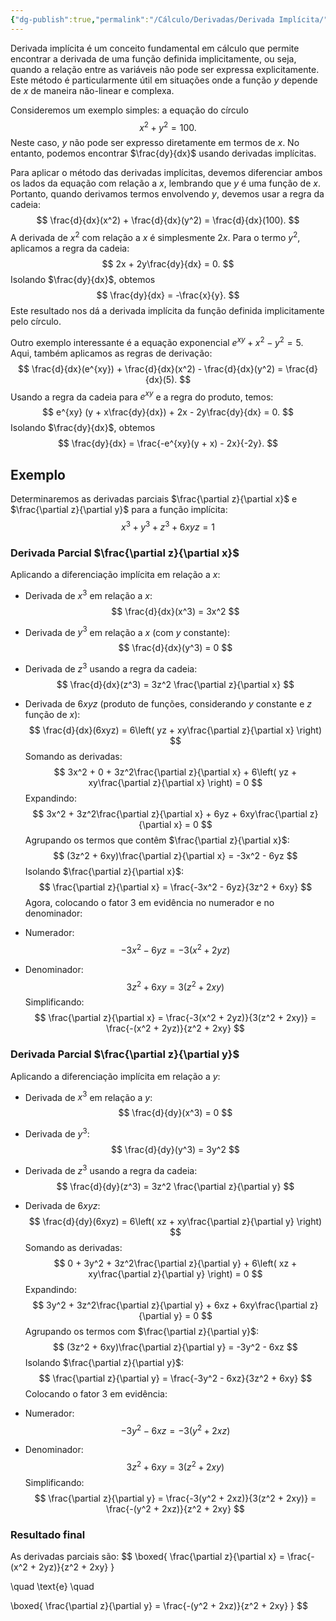 ```yaml
---
{"dg-publish":true,"permalink":"/Cálculo/Derivadas/Derivada Implícita/","created":"2025-05-20T13:30:13.825-03:00"}
---
```



Derivada implícita é um conceito fundamental em cálculo que permite encontrar a derivada de uma função definida implicitamente, ou seja, quando a relação entre as variáveis não pode ser expressa explicitamente. Este método é particularmente útil em situações onde a função $y$ depende de $x$ de maneira não-linear e complexa.

Consideremos um exemplo simples: a equação do círculo
$$
 x^2 + y^2 = 100. 
$$
Neste caso, $y$ não pode ser expresso diretamente em termos de $x$. No entanto, podemos encontrar $\frac{dy}{dx}$ usando derivadas implícitas.

Para aplicar o método das derivadas implícitas, devemos diferenciar ambos os lados da equação com relação a $x$, lembrando que $y$ é uma função de $x$. Portanto, quando derivamos termos envolvendo $y$, devemos usar a regra da cadeia:
$$
 \frac{d}{dx}(x^2) + \frac{d}{dx}(y^2) = \frac{d}{dx}(100). 
$$
A derivada de $x^2$ com relação a $x$ é simplesmente $2x$. Para o termo $y^2$, aplicamos a regra da cadeia:
$$
 2x + 2y\frac{dy}{dx} = 0. 
$$
Isolando $\frac{dy}{dx}$, obtemos
$$
 \frac{dy}{dx} = -\frac{x}{y}. 
$$
Este resultado nos dá a derivada implícita da função definida implicitamente pelo círculo.

Outro exemplo interessante é a equação exponencial $e^{xy} + x^2 - y^2 = 5$. Aqui, também aplicamos as regras de derivação:
$$
 \frac{d}{dx}(e^{xy}) + \frac{d}{dx}(x^2) - \frac{d}{dx}(y^2) = \frac{d}{dx}(5). 
$$
Usando a regra da cadeia para $e^{xy}$ e a regra do produto, temos:
$$
 e^{xy} (y + x\frac{dy}{dx}) + 2x - 2y\frac{dy}{dx} = 0. 
$$
Isolando $\frac{dy}{dx}$, obtemos
$$
 \frac{dy}{dx} = \frac{-e^{xy}(y + x) - 2x}{-2y}. 
$$
## Exemplo

Determinaremos as derivadas parciais $\frac{\partial z}{\partial x}$ e $\frac{\partial z}{\partial y}$ para a função implícita:
$$
x^3 + y^3 + z^3 + 6xyz = 1
$$
### **Derivada Parcial $\frac{\partial z}{\partial x}$**

Aplicando a diferenciação implícita em relação a $x$:

- Derivada de $x^3$ em relação a $x$:
$$
    \frac{d}{dx}(x^3) = 3x^2
$$
- Derivada de $y^3$ em relação a $x$ (com $y$ constante):
$$
    \frac{d}{dx}(y^3) = 0
$$
- Derivada de $z^3$ usando a regra da cadeia:
$$
    \frac{d}{dx}(z^3) = 3z^2 \frac{\partial z}{\partial x}
$$
- Derivada de $6xyz$ (produto de funções, considerando $y$ constante e $z$ função de $x$):
$$
    \frac{d}{dx}(6xyz) = 6\left( yz + xy\frac{\partial z}{\partial x} \right)
$$
Somando as derivadas:
$$
3x^2 + 0 + 3z^2\frac{\partial z}{\partial x} + 6\left( yz + xy\frac{\partial z}{\partial x} \right) = 0
$$
Expandindo:
$$
3x^2 + 3z^2\frac{\partial z}{\partial x} + 6yz + 6xy\frac{\partial z}{\partial x} = 0
$$
Agrupando os termos que contêm $\frac{\partial z}{\partial x}$:
$$
(3z^2 + 6xy)\frac{\partial z}{\partial x} = -3x^2 - 6yz
$$
Isolando $\frac{\partial z}{\partial x}$:
$$
\frac{\partial z}{\partial x} = \frac{-3x^2 - 6yz}{3z^2 + 6xy}
$$
Agora, colocando o fator $3$ em evidência no numerador e no denominador:

- Numerador:
$$
    -3x^2 - 6yz = -3(x^2 + 2yz)
$$
- Denominador:
$$
    3z^2 + 6xy = 3(z^2 + 2xy)
$$
Simplificando:
$$
\frac{\partial z}{\partial x} = \frac{-3(x^2 + 2yz)}{3(z^2 + 2xy)} = \frac{-(x^2 + 2yz)}{z^2 + 2xy}
$$
### **Derivada Parcial $\frac{\partial z}{\partial y}$**

Aplicando a diferenciação implícita em relação a $y$:

- Derivada de $x^3$ em relação a $y$:
$$
    \frac{d}{dy}(x^3) = 0
$$
- Derivada de $y^3$:
$$
    \frac{d}{dy}(y^3) = 3y^2
$$
- Derivada de $z^3$ usando a regra da cadeia:
$$
    \frac{d}{dy}(z^3) = 3z^2 \frac{\partial z}{\partial y}
$$
- Derivada de $6xyz$:
$$
    \frac{d}{dy}(6xyz) = 6\left( xz + xy\frac{\partial z}{\partial y} \right)
$$
Somando as derivadas:
$$
0 + 3y^2 + 3z^2\frac{\partial z}{\partial y} + 6\left( xz + xy\frac{\partial z}{\partial y} \right) = 0
$$
Expandindo:
$$
3y^2 + 3z^2\frac{\partial z}{\partial y} + 6xz + 6xy\frac{\partial z}{\partial y} = 0
$$
Agrupando os termos com $\frac{\partial z}{\partial y}$:
$$
(3z^2 + 6xy)\frac{\partial z}{\partial y} = -3y^2 - 6xz
$$
Isolando $\frac{\partial z}{\partial y}$:
$$
\frac{\partial z}{\partial y} = \frac{-3y^2 - 6xz}{3z^2 + 6xy}
$$
Colocando o fator $3$ em evidência:

- Numerador:
$$
    -3y^2 - 6xz = -3(y^2 + 2xz)
$$
- Denominador:
$$
    3z^2 + 6xy = 3(z^2 + 2xy)
$$
Simplificando:
$$
\frac{\partial z}{\partial y} = \frac{-3(y^2 + 2xz)}{3(z^2 + 2xy)} = \frac{-(y^2 + 2xz)}{z^2 + 2xy}
$$
### **Resultado final**

As derivadas parciais são:
$$
\boxed{ \frac{\partial z}{\partial x} = \frac{-(x^2 + 2yz)}{z^2 + 2xy} }

\quad \text{e} \quad

\boxed{ \frac{\partial z}{\partial y} = \frac{-(y^2 + 2xz)}{z^2 + 2xy} }
$$